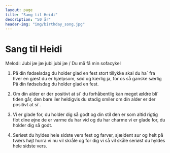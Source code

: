 ```yaml
---
layout: page
title: "Sang til Heidi"
description: "50 år"
header-img: "img/birthday_song.jpg"
---
```

# Sang til Heidi

Melodi: Jubi jæ jæ jubi jubi jæ / Du må få min sofacykel

1. På din fødselsdag du holder glad en fest
stort tillykke skal du ha´ fra hver en gæst
du er hjælpsom, sød og kærlig
ja, for os så ganske særlig
På din fødselsdag du holder glad en fest.


2. Om din alder er der positivt at si´
du forhåbentlig kan meget ældre bli´
tiden går, den bare iler
heldigvis du stadig smiler
om din alder er der positivt at si´.


3. Vi er glade for, du holder dig så godt
og din stil den er som altid rigtig flot
dine øjne de er varme
du har vid og du har charme
vi er glade for, du holder dig så godt.



5. Seriøst du hyldes hele sidste vers
fest og farver, sjældent sur og helt på tværs
højt hurra vi nu vil skråle
og for dig vi så vil skåle
seriøst du hyldes hele sidste vers.
